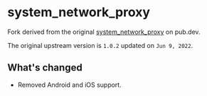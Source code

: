 # system_network_proxy

Fork derived from the original [system_network_proxy](https://pub.dev/packages/system_network_proxy) on pub.dev.

The original upstream version is `1.0.2` updated on `Jun 9, 2022`.

## What's changed

* Removed Android and iOS support.

